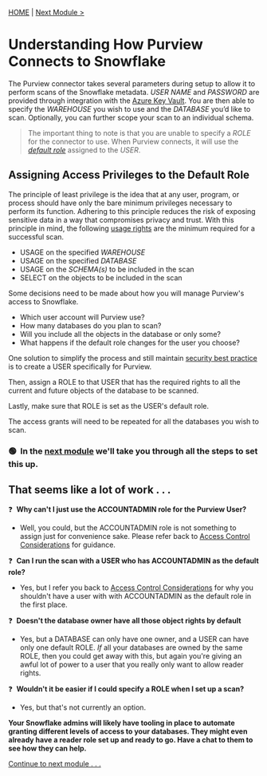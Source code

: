 [HOME](../README.md) | [Next Module >](../modules/module01.md)

# Understanding How Purview Connects to Snowflake
The Purview connector takes several parameters during setup to allow it to perform scans of the Snowflake metadata. *USER NAME* and *PASSWORD* are provided through integration with the [Azure Key Vault](https://github.com/tayganr/purviewlab/blob/main/modules/module02b.md#1-key-vault-access-policy-1-grant-yourself-access). You are then able to specify the *WAREHOUSE* you wish to use and the *DATABASE* you’d like to scan. Optionally, you can further scope your scan to an individual schema.

>The important thing to note is that you are unable to specify a _ROLE_ for the connector to use. 
>When Purview connects, it will use the _[default role](https://docs.snowflake.com/en/user-guide/admin-user-management.html#user-roles)_ assigned to the _USER_. 


## Assigning Access Privileges to the Default Role

The principle of least privilege is the idea that at any user, program, or process should have only the bare minimum privileges necessary to perform its function. Adhering to this principle reduces the risk of exposing sensitive data in a way that compromises privacy and trust. With this principle in mind, the following [usage rights](https://docs.snowflake.com/en/user-guide/security-access-control-privileges.html) are the minimum required for a successful scan.
- USAGE on the specified _WAREHOUSE_
- USAGE on the specified _DATABASE_
- USAGE on the _SCHEMA(s)_ to be included in the scan
- SELECT on the objects to be included in the scan

Some decisions need to be made about how you will manage Purview's access to Snowflake.
- Which user account will Purview use?
- How many databases do you plan to scan?
- Will you include all the objects in the database or only some?
- What happens if the default role changes for the user you choose?

One solution to simplify the process and still maintain [security best practice](https://docs.snowflake.com/en/user-guide/security-access-control-considerations.html) is to create a USER specifically for Purview. 

Then, assign a ROLE to that USER that has the required rights to all the current and future objects of the database to be scanned. 

Lastly, make sure that ROLE is set as the USER's default role.

The access grants will need to be repeated for all the databases you wish to scan.

### 🟢 &nbsp;In the [next module](../modules/module01.md) we'll take you through all the steps to set this up.

## That seems like a lot of work  . . . 

  ❓ &nbsp;**Why can't I just use the ACCOUNTADMIN role for the Purview User?**
  - Well, you could, but the ACCOUNTADMIN role is not something to assign just for convenience sake. Please refer back to [Access Control Considerations](https://docs.snowflake.com/en/user-guide/security-access-control-considerations.html) for guidance.

  ❓ &nbsp;**Can I run the scan with a USER who has ACCOUNTADMIN as the default role?**
  - Yes, but I refer you back to [Access Control Considerations](https://docs.snowflake.com/en/user-guide/security-access-control-considerations.html) for why you shouldn't have a user with with ACCOUNTADMIN as the default role in the first place.

  ❓ &nbsp;**Doesn't the database owner have all those object rights by default**
  - Yes, but a DATABASE can only have one owner, and a USER can have only one default ROLE. _If_ all your databases are owned by the same ROLE, then you could get away with this, but again you're giving an awful lot of power to a user that you really only want to allow reader rights.

  ❓ &nbsp;**Wouldn't it be easier if I could specify a ROLE when I set up a scan?**
  - Yes, but that's not currently an option.

**Your Snowflake admins will likely have tooling in place to automate granting different levels of access to your databases. They might even already have a reader role set up and ready to go. Have a chat to them to see how they can help.**

[Continue to next module . . .](../modules/module01.md)

